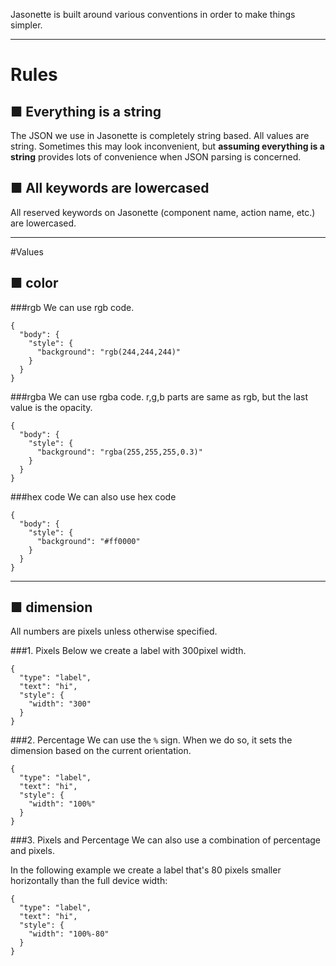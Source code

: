 Jasonette is built around various conventions in order to make things simpler.

---

# Rules

## ■  Everything is a string
The JSON we use in Jasonette is completely string based. All values are string. Sometimes this may look inconvenient, but **assuming everything is a string** provides lots of convenience when JSON parsing is concerned.

## ■  All keywords are lowercased
All reserved keywords on Jasonette (component name, action name, etc.) are lowercased. 

---

#Values

## ■ color

###rgb
We can use rgb code.

    {
      "body": {
        "style": {
          "background": "rgb(244,244,244)"
        }
      }
    }

###rgba
We can use rgba code. r,g,b parts are same as rgb, but the last value is the opacity.

    {
      "body": {
        "style": {
          "background": "rgba(255,255,255,0.3)"
        }
      }
    }

###hex code
We can also use hex code

    {
      "body": {
        "style": {
          "background": "#ff0000"
        }
      }
    }

---

## ■ dimension

All numbers are pixels unless otherwise specified.

###1. Pixels
Below we create a label with 300pixel width.

    {
      "type": "label",
      "text": "hi",
      "style": {
        "width": "300"
      }
    }

###2. Percentage
We can use the `%` sign. When we do so, it sets the dimension based on the current orientation.

    {
      "type": "label",
      "text": "hi",
      "style": {
        "width": "100%"
      }
    }


###3. Pixels and Percentage
We can also use a combination of percentage and pixels.

In the following example we create a label that's 80 pixels smaller horizontally than the full device width:

    {
      "type": "label",
      "text": "hi",
      "style": {
        "width": "100%-80"
      }
    }

